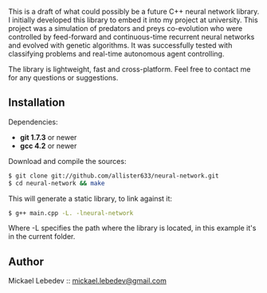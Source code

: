 This is a draft of what could possibly be a future C++ neural network library. I initially developed this library to embed it
into my project at university. This project was a simulation of predators and preys co-evolution who were controlled by feed-forward and continuous-time recurrent neural networks and evolved with genetic algorithms. It was successfully tested with
classifying problems and real-time autonomous agent controlling.

The library is lightweight, fast and cross-platform. Feel free to contact me for any questions or suggestions.

Installation
------------

Dependencies:

* **git 1.7.3** or newer
* **gcc 4.2** or newer

Download and compile the sources:

~~~ sh
$ git clone git://github.com/allister633/neural-network.git
$ cd neural-network && make
~~~

This will generate a static library, to link against it:

~~~ sh
$ g++ main.cpp -L. -lneural-network
~~~

Where -L specifies the path where the library is located, in this example it's in the current folder.

Author
------
Mickael Lebedev :: mickael.lebedev@gmail.com